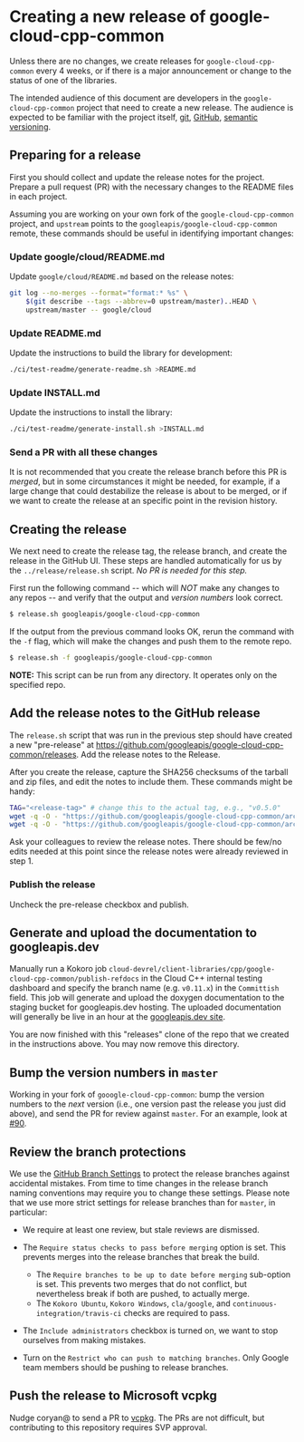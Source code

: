# Creating a new release of google-cloud-cpp-common

Unless there are no changes, we create releases for `google-cloud-cpp-common`
every 4 weeks, or if there is a major announcement or change to the status of
one of the libraries.

The intended audience of this document are developers in the
`google-cloud-cpp-common` project that need to create a new release. The
audience is expected to be familiar with the project itself, [git][git-docs],
[GitHub][github-guides], [semantic versioning](https://semver.org).

## Preparing for a release

First you should collect and update the release notes for the project. Prepare
a pull request (PR) with the necessary changes to the README files in each
project.

Assuming you are working on your own fork of the `google-cloud-cpp-common`
project, and `upstream` points to the `googleapis/google-cloud-cpp-common`
remote, these commands should be useful in identifying important changes:

### Update google/cloud/README.md

Update `google/cloud/README.md` based on the release notes:

```bash
git log --no-merges --format="format:* %s" \
    $(git describe --tags --abbrev=0 upstream/master)..HEAD \
    upstream/master -- google/cloud
```

### Update README.md

Update the instructions to build the library for development:

```bash
./ci/test-readme/generate-readme.sh >README.md
```

### Update INSTALL.md

Update the instructions to install the library:

```bash
./ci/test-readme/generate-install.sh >INSTALL.md
```

### Send a PR with all these changes

It is not recommended that you create the release branch before this PR is
*merged*, but in some circumstances it might be needed, for example, if a large
change that could destabilize the release is about to be merged, or if we want
to create the release at an specific point in the revision history.

## Creating the release

We next need to create the release tag, the release branch, and create the
release in the GitHub UI. These steps are handled automatically for us by the
`../release/release.sh` script. *No PR is needed for this step.*

First run the following command -- which will *NOT* make any changes to any
repos -- and verify that the output and *version numbers* look correct.

```bash
$ release.sh googleapis/google-cloud-cpp-common
```

If the output from the previous command looks OK, rerun the command with the
`-f` flag, which will make the changes and push them to the remote repo.

```bash
$ release.sh -f googleapis/google-cloud-cpp-common
```

**NOTE:** This script can be run from any directory. It operates only on the
specified repo.

## Add the release notes to the GitHub release

The `release.sh` script that was run in the previous step should have created a
new "pre-release" at
https://github.com/googleapis/google-cloud-cpp-common/releases. Add the release
notes to the Release.

After you create the release, capture the SHA256 checksums of the tarball and
zip files, and edit the notes to include them. These commands might be handy:

```bash
TAG="<release-tag>" # change this to the actual tag, e.g., "v0.5.0"
wget -q -O - "https://github.com/googleapis/google-cloud-cpp-common/archive/${TAG}.tar.gz" | sha256sum
wget -q -O - "https://github.com/googleapis/google-cloud-cpp-common/archive/${TAG}.zip" | sha256sum
```

Ask your colleagues to review the release notes. There should be few/no edits
needed at this point since the release notes were already reviewed in step 1.

### Publish the release

Uncheck the pre-release checkbox and publish.

## Generate and upload the documentation to googleapis.dev

Manually run a Kokoro job
`cloud-devrel/client-libraries/cpp/google-cloud-cpp-common/publish-refdocs` in
the Cloud C++ internal testing dashboard and specify the branch name (e.g.
`v0.11.x`) in the `Committish` field. This job will generate and upload the
doxygen documentation to the staging bucket for googleapis.dev hosting. The
uploaded documentation will generally be live in an hour at the
[googleapis.dev site](https://googleapis.dev/cpp/google-cloud-common/latest/).

You are now finished with this "releases" clone of the repo that we created in
the instructions above. You may now remove this directory.

## Bump the version numbers in `master`

Working in your fork of `gooogle-cloud-cpp-common`: bump the version numbers
to the *next* version (i.e., one version past the release you just did above),
and send the PR for review against `master`. For an example, look at
[#90](https://github.com/googleapis/google-cloud-cpp-common/pull/90).

## Review the branch protections

We use the [GitHub Branch Settings][github-branch-settings] to protect the
release branches against accidental mistakes. From time to time changes in the
release branch naming conventions may require you to change these settings.
Please note that we use more strict settings for release branches than for
`master`, in particular:

* We require at least one review, but stale reviews are dismissed.
* The `Require status checks to pass before merging` option is set.
  This prevents merges into the release branches that break the build.
  * The `Require branches to be up to date before merging` sub-option
    is set. This prevents two merges that do not conflict, but nevertheless
    break if both are pushed, to actually merge.
  * The `Kokoro Ubuntu`, `Kokoro Windows`, `cla/google`, and
    `continuous-integration/travis-ci` checks are required to pass.

* The `Include administrators` checkbox is turned on, we want to stop ourselves
  from making mistakes.

* Turn on the `Restrict who can push to matching branches`. Only Google team
  members should be pushing to release branches.

[git-docs]: https://git-scm.com/doc
[github-guides]: https://guides.github.com/
[github-branch-settings]: https://github.com/googleapis/google-cloud-cpp-common/settings/branches

## Push the release to Microsoft vcpkg

Nudge coryan@ to send a PR to
[vcpkg](https://github.com/Microsoft/vcpkg/tree/master/ports/google-cloud-cpp-common).
The PRs are not difficult, but contributing to this repository requires SVP
approval.
